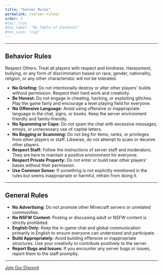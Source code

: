 ```yaml
---
title: "Server Rules"
permalink: /server-rules/
order: 3
#toc: true
#toc_label: "My Table of Contents"
#toc_icon: "cog"
---
```

<hr color="#7B4B94">

## **Behavior Rules**

Respect Others: Treat all players with respect and kindness. Harassment, bullying, or any form of discrimination based on race, gender, nationality, religion, or any other characteristic will not be tolerated.

- **No Griefing:** Do not intentionally destroy or alter other players' builds without permission. Respect their hard work and creativity.
- **Be Honest:** Do not engage in cheating, hacking, or exploiting glitches. Play the game fairly and encourage a level playing field for everyone.
- **No Offensive Language:** Avoid using offensive or inappropriate language in the chat, signs, or books. Keep the server environment friendly and family-friendly.
- **No Spamming or Caps:** Do not spam the chat with excessive messages, emojis, or unnecessary use of capital letters.
- **No Begging or Scamming:** Do not beg for items, ranks, or privileges from other players or staff. Likewise, do not attempt to scam or deceive other players.
- **Respect Staff:** Follow the instructions of server staff and moderators. They are here to maintain a positive environment for everyone.
- **Respect Private Property:** Do not enter or build near other players' bases without their permission.
- **Use Common Sense:** If something is not explicitly mentioned in the rules but seems inappropriate or harmful, refrain from doing it.

<hr color="#7B4B94">

## **General Rules**
- **No Advertising:** Do not promote other Minecraft servers or unrelated communities.
- **No NSFW Content:** Posting or discussing adult or NSFW content is strictly prohibited.
- **English Only:** Keep the in-game chat and global communication primarily in English to ensure everyone can understand and participate.
- **Build Appropriately:** Avoid building offensive or inappropriate structures. Use your creativity to contribute positively to the server.
- **Report Bugs and Issues:** If you encounter any server bugs or issues, report them to the staff promptly.

<hr color="#7B4B94">

[Join Our Discord](https://discord.gg/5fhRG77PUm)